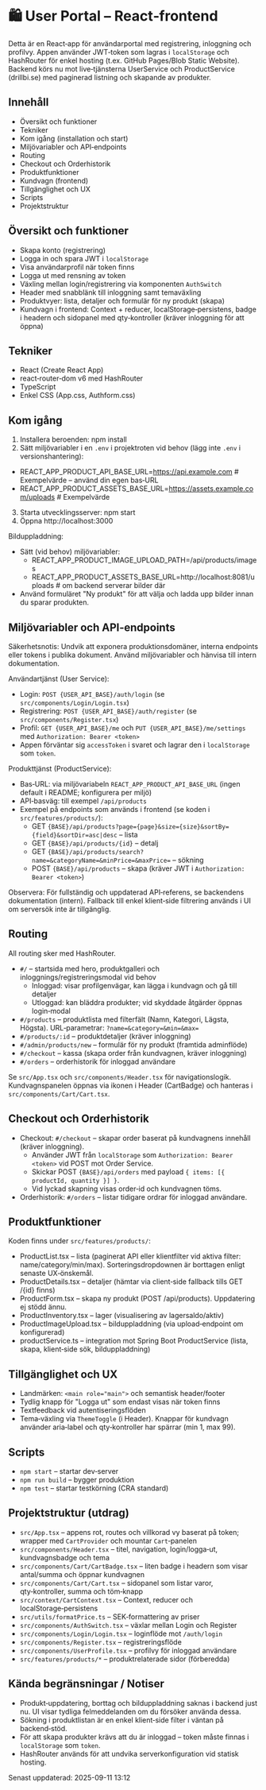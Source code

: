 # 🛍️ User Portal – React‑frontend


Detta är en React‑app för användarportal med registrering, inloggning och profilvy. Appen använder JWT‑token som lagras i `localStorage` och HashRouter för enkel hosting (t.ex. GitHub Pages/Blob Static Website). Backend körs nu mot live‑tjänsterna UserService och ProductService (drillbi.se) med paginerad listning och skapande av produkter.

## Innehåll
- Översikt och funktioner
- Tekniker
- Kom igång (installation och start)
- Miljövariabler och API‑endpoints
- Routing
- Checkout och Orderhistorik
- Produktfunktioner
- Kundvagn (frontend)
- Tillgänglighet och UX
- Scripts
- Projektstruktur

## Översikt och funktioner
- Skapa konto (registrering)
- Logga in och spara JWT i `localStorage`
- Visa användarprofil när token finns
- Logga ut med rensning av token
- Växling mellan login/registrering via komponenten `AuthSwitch`
- Header med snabblänk till inloggning samt temaväxling
- Produktvyer: lista, detaljer och formulär för ny produkt (skapa)
- Kundvagn i frontend: Context + reducer, localStorage‑persistens, badge i headern och sidopanel med qty‑kontroller (kräver inloggning för att öppna)

## Tekniker
- React (Create React App)
- react‑router‑dom v6 med HashRouter
- TypeScript
- Enkel CSS (App.css, Authform.css)

## Kom igång
1. Installera beroenden:
   npm install
2. Sätt miljövariabler i en `.env` i projektroten vid behov (lägg inte `.env` i versionshantering):
  - REACT_APP_PRODUCT_API_BASE_URL=https://api.example.com            # Exempelvärde – använd din egen bas‑URL
  - REACT_APP_PRODUCT_ASSETS_BASE_URL=https://assets.example.com/uploads  # Exempelvärde
3. Starta utvecklingsserver:
   npm start
4. Öppna http://localhost:3000

Bilduppladdning:
- Sätt (vid behov) miljövariabler:
  - REACT_APP_PRODUCT_IMAGE_UPLOAD_PATH=/api/products/images
  - REACT_APP_PRODUCT_ASSETS_BASE_URL=http://localhost:8081/uploads  # om backend serverar bilder där
- Använd formuläret "Ny produkt" för att välja och ladda upp bilder innan du sparar produkten.

## Miljövariabler och API‑endpoints
Säkerhetsnotis: Undvik att exponera produktionsdomäner, interna endpoints eller tokens i publika dokument. Använd miljövariabler och hänvisa till intern dokumentation.

Användartjänst (User Service):
- Login: `POST {USER_API_BASE}/auth/login` (se `src/components/Login/Login.tsx`)
- Registrering: `POST {USER_API_BASE}/auth/register` (se `src/components/Register.tsx`)
- Profil: `GET {USER_API_BASE}/me` och `PUT {USER_API_BASE}/me/settings` med `Authorization: Bearer <token>`
- Appen förväntar sig `accessToken` i svaret och lagrar den i `localStorage` som `token`.

Produkttjänst (ProductService):
- Bas‑URL: via miljövariabeln `REACT_APP_PRODUCT_API_BASE_URL` (ingen default i README; konfigurera per miljö)
- API‑basväg: till exempel `/api/products`
- Exempel på endpoints som används i frontend (se koden i `src/features/products/`):
  - GET `{BASE}/api/products?page={page}&size={size}&sortBy={field}&sortDir=asc|desc` – lista
  - GET `{BASE}/api/products/{id}` – detalj
  - GET `{BASE}/api/products/search?name=&categoryName=&minPrice=&maxPrice=` – sökning
  - POST `{BASE}/api/products` – skapa (kräver JWT i `Authorization: Bearer <token>`)

Observera: För fullständig och uppdaterad API‑referens, se backendens dokumentation (intern). Fallback till enkel klient‑side filtrering används i UI om serversök inte är tillgänglig.

## Routing
All routing sker med HashRouter.
- `#/` – startsida med hero, produktgalleri och inloggnings/registreringsmodal vid behov
  - Inloggad: visar profilgenvägar, kan lägga i kundvagn och gå till detaljer
  - Utloggad: kan bläddra produkter; vid skyddade åtgärder öppnas login‑modal
- `#/products` – produktlista med filterfält (Namn, Kategori, Lägsta, Högsta). URL‑parametrar: `?name=&category=&min=&max=`
- `#/products/:id` – produktdetaljer (kräver inloggning)
- `#/admin/products/new` – formulär för ny produkt (framtida adminflöde)
- `#/checkout` – kassa (skapa order från kundvagnen, kräver inloggning)
- `#/orders` – orderhistorik för inloggad användare

Se `src/App.tsx` och `src/components/Header.tsx` för navigationslogik. Kundvagnspanelen öppnas via ikonen i Header (CartBadge) och hanteras i `src/components/Cart/Cart.tsx`.

## Checkout och Orderhistorik
- Checkout: `#/checkout` – skapar order baserat på kundvagnens innehåll (kräver inloggning).
  - Använder JWT från `localStorage` som `Authorization: Bearer <token>` vid POST mot Order Service.
  - Skickar POST `{BASE}/api/orders` med payload `{ items: [{ productId, quantity }] }`.
  - Vid lyckad skapning visas order‑id och kundvagnen töms.
- Orderhistorik: `#/orders` – listar tidigare ordrar för inloggad användare.

## Produktfunktioner
Koden finns under `src/features/products/`:
- ProductList.tsx – lista (paginerat API eller klientfilter vid aktiva filter: name/category/min/max). Sorteringsdropdownen är borttagen enligt senaste UX‑önskemål.
- ProductDetails.tsx – detaljer (hämtar via client‑side fallback tills GET /{id} finns)
- ProductForm.tsx – skapa ny produkt (POST /api/products). Uppdatering ej stödd ännu.
- ProductInventory.tsx – lager (visualisering av lagersaldo/aktiv)
- ProductImageUpload.tsx – bilduppladdning (via upload‑endpoint om konfigurerad)
- productService.ts – integration mot Spring Boot ProductService (lista, skapa, klient‑side sök, bilduppladdning)

## Tillgänglighet och UX
- Landmärken: `<main role="main">` och semantisk header/footer
- Tydlig knapp för "Logga ut" som endast visas när token finns
- Textfeedback vid autentiseringsflöden
- Tema‑växling via `ThemeToggle` (i Header). Knappar för kundvagn använder aria‑label och qty‑kontroller har spärrar (min 1, max 99).

## Scripts
- `npm start` – startar dev‑server
- `npm run build` – bygger produktion
- `npm test` – startar testkörning (CRA standard)

## Projektstruktur (utdrag)
- `src/App.tsx` – appens rot, routes och villkorad vy baserat på token; wrapper med `CartProvider` och mountar `Cart`‑panelen
- `src/components/Header.tsx` – titel, navigation, login/logga‑ut, kundvagnsbadge och tema
- `src/components/Cart/CartBadge.tsx` – liten badge i headern som visar antal/summa och öppnar kundvagnen
- `src/components/Cart/Cart.tsx` – sidopanel som listar varor, qty‑kontroller, sum­ma och töm‑knapp
- `src/context/CartContext.tsx` – Context, reducer och localStorage‑persistens
- `src/utils/formatPrice.ts` – SEK‑formattering av priser
- `src/components/AuthSwitch.tsx` – växlar mellan Login och Register
- `src/components/Login/Login.tsx` – loginflöde mot `/auth/login`
- `src/components/Register.tsx` – registreringsflöde
- `src/components/UserProfile.tsx` – profilvy för inloggad användare
- `src/features/products/*` – produktrelaterade sidor (förberedda)

## Kända begränsningar / Notiser
- Produkt‑uppdatering, borttag och bilduppladdning saknas i backend just nu. UI visar tydliga felmeddelanden om du försöker använda dessa.
- Sökning i produktlistan är en enkel klient‑side filter i väntan på backend‑stöd.
- För att skapa produkter krävs att du är inloggad – token måste finnas i `localStorage` som `token`.
- HashRouter används för att undvika serverkonfiguration vid statisk hosting.

Senast uppdaterad: 2025-09-11 13:12
